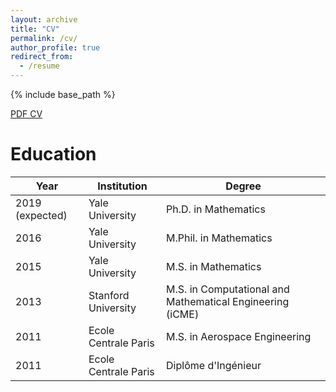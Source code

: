 ```yaml
---
layout: archive
title: "CV"
permalink: /cv/
author_profile: true
redirect_from:
  - /resume
---
```


{% include base_path %}

[PDF CV](https://github.com/lamlaurentpham/repo/files/math_cv.pdf)

Education
======

|Year|Institution|Degree|   
|---|---|---|  
|2019 (expected)|Yale University|Ph.D. in Mathematics|  
|2016|Yale University|M.Phil. in Mathematics|  
|2015|Yale University|M.S. in Mathematics|  
|2013|Stanford University|M.S. in Computational and Mathematical Engineering (iCME)|  
|2011|Ecole Centrale Paris|M.S. in Aerospace Engineering|  
|2011|Ecole Centrale Paris|Diplôme d'Ingénieur|  
